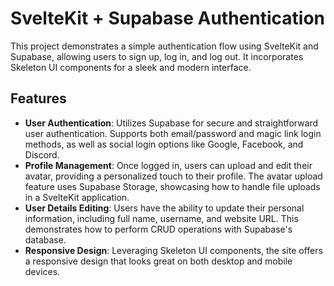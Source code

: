 # SvelteKit + Supabase Authentication

This project demonstrates a simple authentication flow using SvelteKit and Supabase, allowing users to sign up, log in, and log out. It incorporates Skeleton UI components for a sleek and modern interface.

## Features

- **User Authentication**: Utilizes Supabase for secure and straightforward user authentication. Supports both email/password and magic link login methods, as well as social login options like Google, Facebook, and Discord.
- **Profile Management**: Once logged in, users can upload and edit their avatar, providing a personalized touch to their profile. The avatar upload feature uses Supabase Storage, showcasing how to handle file uploads in a SvelteKit application.
- **User Details Editing**: Users have the ability to update their personal information, including full name, username, and website URL. This demonstrates how to perform CRUD operations with Supabase's database.
- **Responsive Design**: Leveraging Skeleton UI components, the site offers a responsive design that looks great on both desktop and mobile devices.
